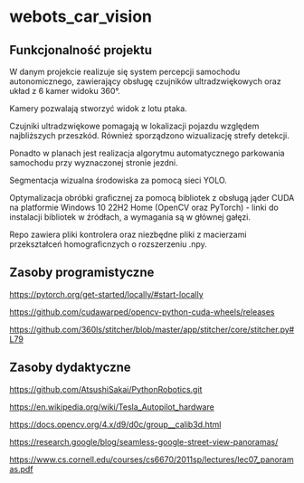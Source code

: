 # webots_car_vision
## Funkcjonalność projektu

 W danym projekcie realizuje się system percepcji samochodu autonomicznego, zawierający obsługę czujników ultradzwiękowych oraz układ z 6 kamer widoku 360°. 

 Kamery pozwalają stworzyć widok z lotu ptaka.

 Czujniki ultradzwiękowe pomagają w lokalizacji pojazdu względem najbliższych przeszkód. Również sporządzono wizualizację strefy detekcji.

 Ponadto w planach jest realizacja algorytmu automatycznego parkowania samochodu przy wyznaczonej stronie jezdni.

 Segmentacja wizualna środowiska za pomocą sieci YOLO.

 Optymalizacja obróbki graficznej za pomocą bibliotek z obsługą jąder CUDA na platformie Windows 10 22H2 Home (OpenCV oraz PyTorch) - linki do instalacji bibliotek w źródłach, a wymagania są w głównej gałęzi.

 Repo zawiera pliki kontrolera oraz niezbędne pliki z macierzami przekształceń homograficnzych o rozszerzeniu .npy.
 
## Zasoby programistyczne
https://pytorch.org/get-started/locally/#start-locally

https://github.com/cudawarped/opencv-python-cuda-wheels/releases

https://github.com/360ls/stitcher/blob/master/app/stitcher/core/stitcher.py#L79

## Zasoby dydaktyczne
https://github.com/AtsushiSakai/PythonRobotics.git

https://en.wikipedia.org/wiki/Tesla_Autopilot_hardware

https://docs.opencv.org/4.x/d9/d0c/group__calib3d.html

https://research.google/blog/seamless-google-street-view-panoramas/

https://www.cs.cornell.edu/courses/cs6670/2011sp/lectures/lec07_panoramas.pdf

